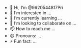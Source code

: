 - 👋 Hi, I’m @9620544817Pri
- 👀 I’m interested in ...
- 🌱 I’m currently learning ...
- 💞️ I’m looking to collaborate on ...
- 📫 How to reach me ...
- 😄 Pronouns: ...
- ⚡ Fun fact: ...

<!---
9620544817Pri/9620544817Pri is a ✨ special ✨ repository because its `README.md` (this file) appears on your GitHub profile.
You can click the Preview link to take a look at your changes.
--->
